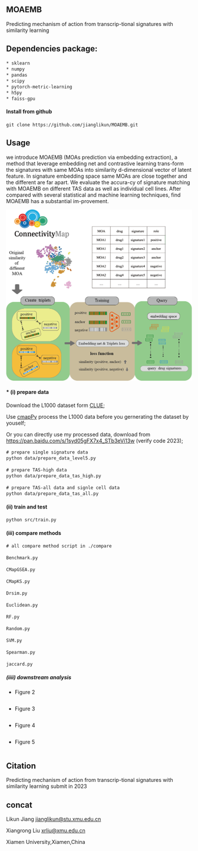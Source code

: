 ## MOAEMB
Predicting mechanism of action from transcrip-tional signatures with similarity learning


##  Dependencies package:
```
* sklearn
* numpy
* pandas 
* scipy
* pytorch-metric-learning
* h5py
* faiss-gpu
```

#### Install from github   

    git clone https://github.com/jianglikun/MOAEMB.git

## Usage 
we introduce MOAEMB (MOAs prediction via embedding extraction), a method that leverage embedding net and contrastive learning trans-form the signatures with same MOAs into similarity d-dimensional vector of latent feature. In signature embedding space same MOAs are close together and the different are far apart. We evaluate the accura-cy of signature matching with MOAEMB on different TAS data as well as individual cell lines. After compared with several statistical and machine learning techniques, find MOAEMB has a substantial im-provement. 
<p align="center"><img src="model.png" alt="logo" width="600px" /></p>

#### * **(i)** prepare data
Download the L1000 dataset form [CLUE](https://clue.io/data/CMap2020#LINCS2020);

Use [cmapPy](https://github.com/cmap/cmapPy) process the L1000 data before you gernerating the dataset by youself;

Or you can directly use my processed data, download from https://pan.baidu.com/s/1syd05gFX7x4_STb3eVi13w (verify code 2023);

```
# prepare single signature data
python data/prepare_data_level5.py

# prepare TAS-high data
python data/prepare_data_tas_high.py

# prepare TAS-all data and signle cell data
python data/prepare_data_tas_all.py
```

#### **(ii)** train and test
```
python src/train.py
```

#### **(iii)** compare methods 
```
# all compare method script in ./compare

Benchmark.py

CMapGSEA.py

CMapKS.py

Drsim.py

Euclidean.py

RF.py

Random.py

SVM.py

Spearman.py

jaccard.py
```
##### **(iiii)** downstream analysis
* Figure 2
```
```
* Figure 3
```
```
* Figure 4
```
```
* Figure 5
```
```

## Citation
Predicting mechanism of action from transcrip-tional signatures with similarity learning
submit in 2023


## concat
Likun Jiang jianglikun@stu.xmu.edu.cn

Xiangrong Liu xrliu@xmu.edu.cn

Xiamen University,Xiamen,China

